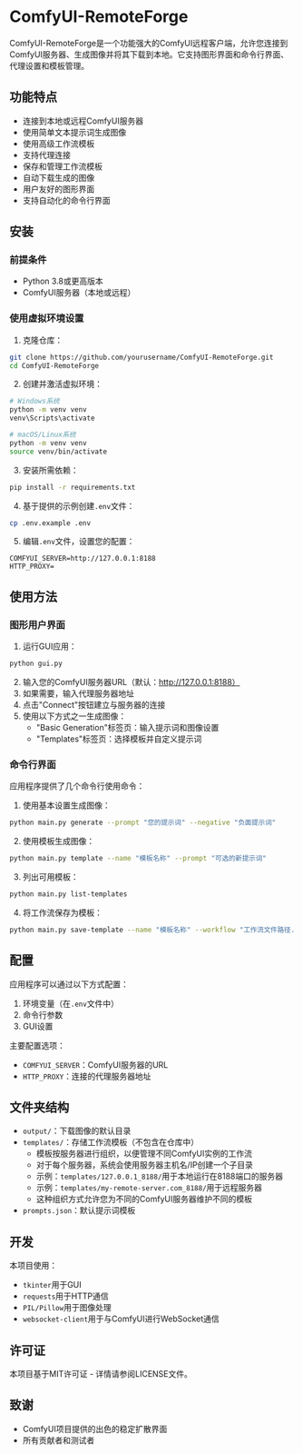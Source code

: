 # ComfyUI-RemoteForge

ComfyUI-RemoteForge是一个功能强大的ComfyUI远程客户端，允许您连接到ComfyUI服务器、生成图像并将其下载到本地。它支持图形界面和命令行界面、代理设置和模板管理。

## 功能特点

- 连接到本地或远程ComfyUI服务器
- 使用简单文本提示词生成图像
- 使用高级工作流模板
- 支持代理连接
- 保存和管理工作流模板
- 自动下载生成的图像
- 用户友好的图形界面
- 支持自动化的命令行界面

## 安装

### 前提条件

- Python 3.8或更高版本
- ComfyUI服务器（本地或远程）

### 使用虚拟环境设置

1. 克隆仓库：

```bash
git clone https://github.com/yourusername/ComfyUI-RemoteForge.git
cd ComfyUI-RemoteForge
```

2. 创建并激活虚拟环境：

```bash
# Windows系统
python -m venv venv
venv\Scripts\activate

# macOS/Linux系统
python -m venv venv
source venv/bin/activate
```

3. 安装所需依赖：

```bash
pip install -r requirements.txt
```

4. 基于提供的示例创建`.env`文件：

```bash
cp .env.example .env
```

5. 编辑`.env`文件，设置您的配置：

```
COMFYUI_SERVER=http://127.0.0.1:8188
HTTP_PROXY=
```

## 使用方法

### 图形用户界面

1. 运行GUI应用：

```bash
python gui.py
```

2. 输入您的ComfyUI服务器URL（默认：http://127.0.0.1:8188）
3. 如果需要，输入代理服务器地址
4. 点击"Connect"按钮建立与服务器的连接
5. 使用以下方式之一生成图像：
   - "Basic Generation"标签页：输入提示词和图像设置
   - "Templates"标签页：选择模板并自定义提示词

### 命令行界面

应用程序提供了几个命令行使用命令：

1. 使用基本设置生成图像：

```bash
python main.py generate --prompt "您的提示词" --negative "负面提示词"
```

2. 使用模板生成图像：

```bash
python main.py template --name "模板名称" --prompt "可选的新提示词"
```

3. 列出可用模板：

```bash
python main.py list-templates
```

4. 将工作流保存为模板：

```bash
python main.py save-template --name "模板名称" --workflow "工作流文件路径.json"
```

## 配置

应用程序可以通过以下方式配置：

1. 环境变量（在`.env`文件中）
2. 命令行参数
3. GUI设置

主要配置选项：

- `COMFYUI_SERVER`：ComfyUI服务器的URL
- `HTTP_PROXY`：连接的代理服务器地址

## 文件夹结构

- `output/`：下载图像的默认目录
- `templates/`：存储工作流模板（不包含在仓库中）
  - 模板按服务器进行组织，以便管理不同ComfyUI实例的工作流
  - 对于每个服务器，系统会使用服务器主机名/IP创建一个子目录
  - 示例：`templates/127.0.0.1_8188/`用于本地运行在8188端口的服务器
  - 示例：`templates/my-remote-server.com_8188/`用于远程服务器
  - 这种组织方式允许您为不同的ComfyUI服务器维护不同的模板
- `prompts.json`：默认提示词模板

## 开发

本项目使用：

- `tkinter`用于GUI
- `requests`用于HTTP通信
- `PIL/Pillow`用于图像处理
- `websocket-client`用于与ComfyUI进行WebSocket通信

## 许可证

本项目基于MIT许可证 - 详情请参阅LICENSE文件。

## 致谢

- ComfyUI项目提供的出色的稳定扩散界面
- 所有贡献者和测试者 